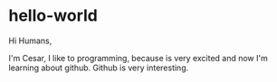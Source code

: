 # hello-world
Hi Humans,

I'm Cesar, I like to programming, because is very excited and now I'm learning about github. Github is very interesting.
